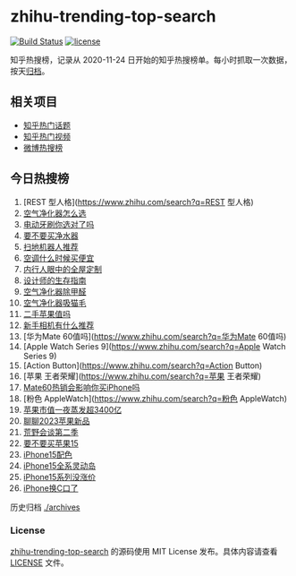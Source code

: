 # zhihu-trending-top-search

[![Build Status](https://github.com/justjavac/zhihu-trending-top-search/workflows/ci/badge.svg?branch=main)](https://github.com/justjavac/zhihu-trending-top-search/actions)
[![license](https://img.shields.io/github/license/justjavac/zhihu-trending-top-search)](https://github.com/justjavac/zhihu-trending-top-search/blob/main/LICENSE)

知乎热搜榜，记录从 2020-11-24
日开始的知乎热搜榜单。每小时抓取一次数据，按天[归档](./archives)。

## 相关项目

- [知乎热门话题](https://github.com/justjavac/zhihu-trending-hot-questions)
- [知乎热门视频](https://github.com/justjavac/zhihu-trending-hot-video)
- [微博热搜榜](https://github.com/justjavac/weibo-trending-hot-search)

## 今日热搜榜

<!-- BEGIN -->
<!-- 最后更新时间 Sat Sep 16 2023 19:06:29 GMT+0800 (China Standard Time) -->

1. [REST 型人格](https://www.zhihu.com/search?q=REST 型人格)
1. [空气净化器怎么选](https://www.zhihu.com/search?q=空气净化器怎么选)
1. [电动牙刷你选对了吗](https://www.zhihu.com/search?q=电动牙刷你选对了吗)
1. [要不要买净水器](https://www.zhihu.com/search?q=要不要买净水器)
1. [扫地机器人推荐](https://www.zhihu.com/search?q=扫地机器人推荐)
1. [空调什么时候买便宜](https://www.zhihu.com/search?q=空调什么时候买便宜)
1. [内行人眼中的全屋定制](https://www.zhihu.com/search?q=内行人眼中的全屋定制)
1. [设计师的生存指南](https://www.zhihu.com/search?q=设计师的生存指南)
1. [空气净化器除甲醛](https://www.zhihu.com/search?q=空气净化器除甲醛)
1. [空气净化器吸猫毛](https://www.zhihu.com/search?q=空气净化器吸猫毛)
1. [二手苹果值吗](https://www.zhihu.com/search?q=二手苹果值吗)
1. [新手相机有什么推荐](https://www.zhihu.com/search?q=新手相机有什么推荐)
1. [华为Mate 60值吗](https://www.zhihu.com/search?q=华为Mate 60值吗)
1. [Apple Watch Series 9](https://www.zhihu.com/search?q=Apple Watch Series 9)
1. [Action Button](https://www.zhihu.com/search?q=Action Button)
1. [苹果 王者荣耀](https://www.zhihu.com/search?q=苹果 王者荣耀)
1. [Mate60热销会影响你买iPhone吗](https://www.zhihu.com/search?q=Mate60热销会影响你买iPhone吗)
1. [粉色 AppleWatch](https://www.zhihu.com/search?q=粉色 AppleWatch)
1. [苹果市值一夜蒸发超3400亿](https://www.zhihu.com/search?q=苹果市值一夜蒸发超3400亿)
1. [聊聊2023苹果新品](https://www.zhihu.com/search?q=聊聊2023苹果新品)
1. [荒野会谈第二季](https://www.zhihu.com/search?q=荒野会谈第二季)
1. [要不要买苹果15](https://www.zhihu.com/search?q=要不要买苹果15)
1. [iPhone15配色](https://www.zhihu.com/search?q=iPhone15配色)
1. [iPhone15全系灵动岛](https://www.zhihu.com/search?q=iPhone15全系灵动岛)
1. [iPhone15系列没涨价](https://www.zhihu.com/search?q=iPhone15系列没涨价)
1. [iPhone换C口了](https://www.zhihu.com/search?q=iPhone换C口了)

<!-- END -->

历史归档 [./archives](./archives)

### License

[zhihu-trending-top-search](https://github.com/justjavac/zhihu-trending-top-search)
的源码使用 MIT License 发布。具体内容请查看 [LICENSE](./LICENSE) 文件。
